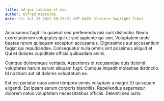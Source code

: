 ```yaml
---
title: ad qui laborum et non
author: Alfred Kassulke
date: Fri Jul 23 2021 06:23:51 GMT-0400 (Eastern Daylight Time)
---
```

Accusamus fugit illo quaerat sed perferendis nisi sunt distinctio. Nemo exercitationem voluptates qui ut sed sapiente qui sint. Voluptatem unde beatae rerum quisquam excepturi accusamus. Dignissimos aut accusantium fugiat qui repudiandae. Consequatur nulla omnis sint possimus aliquid et. Qui et dolores cupiditate officia quibusdam animi.

 Cumque doloremque veritatis. Asperiores et recusandae quis deleniti voluptates harum earum aliquam fugit. Cumque impedit molestiae distinctio. Id nostrum aut sit dolores voluptatum ea.

 Est est pariatur quos animi tempora omnis voluptate a magni. Et quisquam eligendi. Est ipsam earum corporis blanditiis. Repellendus aspernatur dolorem natus voluptatem necessitatibus officiis. Deleniti sed iusto.